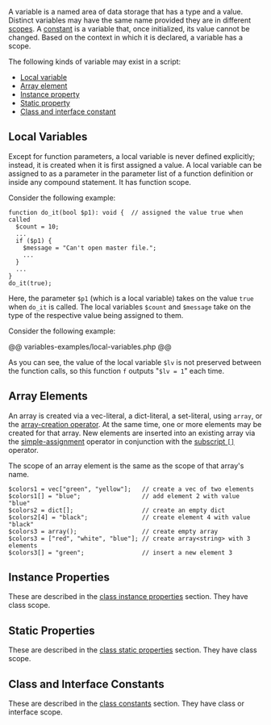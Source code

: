 A variable is a named area of data storage that has a type and a value.  Distinct variables may have the same name provided
they are in different [scopes](scope.md).  A [constant](constants.md) is a variable that, once initialized, its value cannot
be changed.   Based on the context in which it is declared, a variable has a scope.

The following kinds of variable may exist in a script:
-   [Local variable](#local-variables)
-   [Array element](#array-elements)
-   [Instance property](#instance-properties)
-   [Static property](#static-properties)
-   [Class and interface constant](#class-and-interface-constants)

## Local Variables

Except for function parameters, a local variable is never defined explicitly; instead, it is created when it is first
assigned a value. A local variable can be assigned to as a parameter in the parameter list of a function definition or
inside any compound statement. It has function scope.

Consider the following example:

```Hack
function do_it(bool $p1): void {  // assigned the value true when called
  $count = 10;
  ...
  if ($p1) {
    $message = "Can't open master file.";
    ...
  }
  ...
}
do_it(true);
```

Here, the parameter `$p1` (which is a local variable) takes on the value `true` when `do_it` is called. The local
variables `$count` and `$message` take on the type of the respective value being assigned to them.

Consider the following example:

@@ variables-examples/local-variables.php @@

As you can see, the value of the local variable `$lv` is not preserved between
the function calls, so this function `f` outputs "`$lv = 1`" each time.

## Array Elements

An array is created via a vec-literal, a dict-literal, a set-literal, using `array`, or the
[array-creation operator](../expressions-and-operators/array-creation.md). At the same time, one or more elements
may be created for that array. New elements are inserted into an existing array via the
[simple-assignment](../expressions-and-operators/assignment.md) operator in conjunction with the
[subscript `[]`](../expressions-and-operators/subscript.md) operator.

The scope of an array element is the same as the scope of that array's name.

```Hack
$colors1 = vec["green", "yellow"];   // create a vec of two elements
$colors1[] = "blue";                 // add element 2 with value "blue"
$colors2 = dict[];                   // create an empty dict
$colors2[4] = "black";               // create element 4 with value "black"
$colors3 = array();                  // create empty array
$colors3 = ["red", "white", "blue"]; // create array<string> with 3 elements
$colors3[] = "green";                // insert a new element 3
```

## Instance Properties

These are described in the [class instance properties](../classes/properties.md) section. They have class scope.

## Static Properties

These are described in the [class static properties](../classes/properties.md) section. They have class scope.

## Class and Interface Constants

These are described in the [class constants](../classes/constants.md) section. They have class or interface scope.

